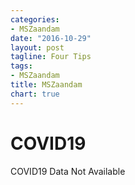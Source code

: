 ```yaml
---
categories:
- MSZaandam
date: "2016-10-29"
layout: post
tagline: Four Tips
tags:
- MSZaandam
title: MSZaandam
chart: true
---
```



# COVID19
COVID19 Data Not Available
